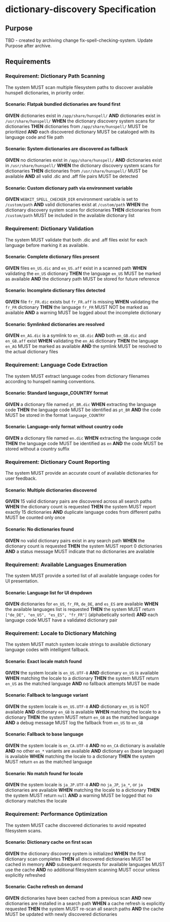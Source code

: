 # dictionary-discovery Specification

## Purpose
TBD - created by archiving change fix-spell-checking-system. Update Purpose after archive.
## Requirements
### Requirement: Dictionary Path Scanning

The system MUST scan multiple filesystem paths to discover available hunspell dictionaries, in priority order.

#### Scenario: Flatpak bundled dictionaries are found first

**GIVEN** dictionaries exist in `/app/share/hunspell/`
**AND** dictionaries exist in `/usr/share/hunspell/`
**WHEN** the dictionary discovery system scans for dictionaries
**THEN** dictionaries from `/app/share/hunspell/` MUST be prioritized
**AND** each discovered dictionary MUST be cataloged with its language code and file path

#### Scenario: System dictionaries are discovered as fallback

**GIVEN** no dictionaries exist in `/app/share/hunspell/`
**AND** dictionaries exist in `/usr/share/hunspell/`
**WHEN** the dictionary discovery system scans for dictionaries
**THEN** dictionaries from `/usr/share/hunspell/` MUST be available
**AND** all valid .dic and .aff file pairs MUST be detected

#### Scenario: Custom dictionary path via environment variable

**GIVEN** `WEBKIT_SPELL_CHECKER_DIR` environment variable is set to `/custom/path`
**AND** valid dictionaries exist at `/custom/path`
**WHEN** the dictionary discovery system scans for dictionaries
**THEN** dictionaries from `/custom/path` MUST be included in the available dictionary list

### Requirement: Dictionary Validation

The system MUST validate that both .dic and .aff files exist for each language before marking it as available.

#### Scenario: Complete dictionary files present

**GIVEN** files `en_US.dic` and `en_US.aff` exist in a scanned path
**WHEN** validating the `en_US` dictionary
**THEN** the language `en_US` MUST be marked as available
**AND** the dictionary path MUST be stored for future reference

#### Scenario: Incomplete dictionary files detected

**GIVEN** file `fr_FR.dic` exists but `fr_FR.aff` is missing
**WHEN** validating the `fr_FR` dictionary
**THEN** the language `fr_FR` MUST NOT be marked as available
**AND** a warning MUST be logged about the incomplete dictionary

#### Scenario: Symlinked dictionaries are resolved

**GIVEN** `en_AG.dic` is a symlink to `en_GB.dic`
**AND** both `en_GB.dic` and `en_GB.aff` exist
**WHEN** validating the `en_AG` dictionary
**THEN** the language `en_AG` MUST be marked as available
**AND** the symlink MUST be resolved to the actual dictionary files

### Requirement: Language Code Extraction

The system MUST extract language codes from dictionary filenames according to hunspell naming conventions.

#### Scenario: Standard language_COUNTRY format

**GIVEN** a dictionary file named `pt_BR.dic`
**WHEN** extracting the language code
**THEN** the language code MUST be identified as `pt_BR`
**AND** the code MUST be stored in the format `language_COUNTRY`

#### Scenario: Language-only format without country code

**GIVEN** a dictionary file named `en.dic`
**WHEN** extracting the language code
**THEN** the language code MUST be identified as `en`
**AND** the code MUST be stored without a country suffix

### Requirement: Dictionary Count Reporting

The system MUST provide an accurate count of available dictionaries for user feedback.

#### Scenario: Multiple dictionaries discovered

**GIVEN** 15 valid dictionary pairs are discovered across all search paths
**WHEN** the dictionary count is requested
**THEN** the system MUST report exactly 15 dictionaries
**AND** duplicate language codes from different paths MUST be counted only once

#### Scenario: No dictionaries found

**GIVEN** no valid dictionary pairs exist in any search path
**WHEN** the dictionary count is requested
**THEN** the system MUST report 0 dictionaries
**AND** a status message MUST indicate that no dictionaries are available

### Requirement: Available Languages Enumeration

The system MUST provide a sorted list of all available language codes for UI presentation.

#### Scenario: Language list for UI dropdown

**GIVEN** dictionaries for `en_US`, `fr_FR`, `de_DE`, and `es_ES` are available
**WHEN** the available languages list is requested
**THEN** the system MUST return `["de_DE", "en_US", "es_ES", "fr_FR"]` (alphabetically sorted)
**AND** each language code MUST have a validated dictionary pair

### Requirement: Locale to Dictionary Matching

The system MUST match system locale strings to available dictionary language codes with intelligent fallback.

#### Scenario: Exact locale match found

**GIVEN** the system locale is `en_US.UTF-8`
**AND** dictionary `en_US` is available
**WHEN** matching the locale to a dictionary
**THEN** the system MUST return `en_US` as the matched language
**AND** no fallback attempts MUST be made

#### Scenario: Fallback to language variant

**GIVEN** the system locale is `en_US.UTF-8`
**AND** dictionary `en_US` is NOT available
**AND** dictionary `en_GB` is available
**WHEN** matching the locale to a dictionary
**THEN** the system MUST return `en_GB` as the matched language
**AND** a debug message MUST log the fallback from `en_US` to `en_GB`

#### Scenario: Fallback to base language

**GIVEN** the system locale is `en_CA.UTF-8`
**AND** no `en_CA` dictionary is available
**AND** no other `en_*` variants are available
**AND** dictionary `en` (base language) is available
**WHEN** matching the locale to a dictionary
**THEN** the system MUST return `en` as the matched language

#### Scenario: No match found for locale

**GIVEN** the system locale is `ja_JP.UTF-8`
**AND** no `ja_JP`, `ja_*`, or `ja` dictionaries are available
**WHEN** matching the locale to a dictionary
**THEN** the system MUST return `null`
**AND** a warning MUST be logged that no dictionary matches the locale

### Requirement: Performance Optimization

The system MUST cache discovered dictionaries to avoid repeated filesystem scans.

#### Scenario: Dictionary cache on first scan

**GIVEN** the dictionary discovery system is initialized
**WHEN** the first dictionary scan completes
**THEN** all discovered dictionaries MUST be cached in memory
**AND** subsequent requests for available languages MUST use the cache
**AND** no additional filesystem scanning MUST occur unless explicitly refreshed

#### Scenario: Cache refresh on demand

**GIVEN** dictionaries have been cached from a previous scan
**AND** new dictionaries are installed in a search path
**WHEN** a cache refresh is explicitly requested
**THEN** the system MUST re-scan all search paths
**AND** the cache MUST be updated with newly discovered dictionaries

